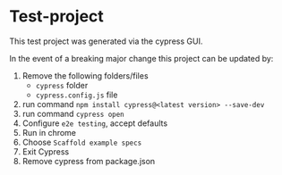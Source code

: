 # Test-project

This test project was generated via the cypress GUI.

In the event of a breaking major change this project can be updated by:

1. Remove the following folders/files
    * `cypress` folder
    * `cypress.config.js` file
2. run command `npm install cypress@<latest version> --save-dev`
3. run command `cypress open`
4. Configure `e2e testing`, accept defaults
5. Run in chrome
6. Choose `Scaffold example specs`
7. Exit Cypress
8. Remove cypress from package.json
